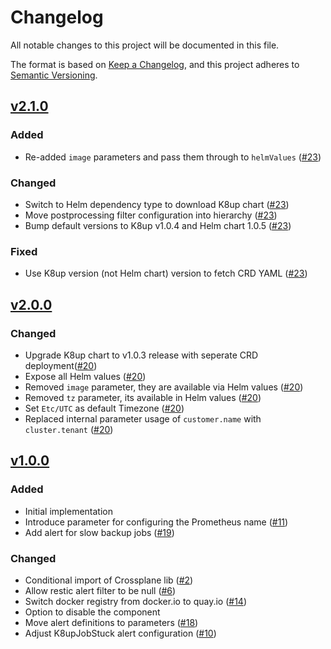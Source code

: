 # Changelog
All notable changes to this project will be documented in this file.

The format is based on [Keep a Changelog](https://keepachangelog.com/en/1.0.0/),
and this project adheres to [Semantic Versioning](https://semver.org/spec/v2.0.0.html).

## [v2.1.0]

### Added

* Re-added `image` parameters and pass them through to `helmValues` ([#23])

### Changed

* Switch to Helm dependency type to download K8up chart ([#23])
* Move postprocessing filter configuration into hierarchy ([#23])
* Bump default versions to K8up v1.0.4 and Helm chart 1.0.5 ([#23])

### Fixed

* Use K8up version (not Helm chart) version to fetch CRD YAML ([#23])

## [v2.0.0]
### Changed

- Upgrade K8up chart to v1.0.3 release with seperate CRD deployment([#20])
- Expose all Helm values ([#20])
- Removed `image` parameter, they are available via Helm values ([#20])
- Removed `tz` parameter, its available in Helm values ([#20])
- Set `Etc/UTC` as default Timezone ([#20])
- Replaced internal parameter usage of `customer.name` with `cluster.tenant` ([#20])

## [v1.0.0]
### Added
- Initial implementation
- Introduce parameter for configuring the Prometheus name ([#11])
- Add alert for slow backup jobs ([#19])

### Changed

- Conditional import of Crossplane lib ([#2])
- Allow restic alert filter to be null ([#6])
- Switch docker registry from docker.io to quay.io ([#14])
- Option to disable the component
- Move alert definitions to parameters ([#18])
- Adjust K8upJobStuck alert configuration ([#10])


[Unreleased]: https://github.com/projectsyn/component-backup-k8up/compare/v2.1.0...HEAD
[v1.0.0]: https://github.com/projectsyn/component-backup-k8up/releases/tag/v1.0.0
[v2.0.0]: https://github.com/projectsyn/component-backup-k8up/releases/tag/v2.0.0
[v2.1.0]: https://github.com/projectsyn/component-backup-k8up/releases/tag/v2.1.0

[#2]: https://github.com/projectsyn/component-backup-k8up/pull/2
[#6]: https://github.com/projectsyn/component-backup-k8up/pull/6
[#10]: https://github.com/projectsyn/component-backup-k8up/pull/10
[#11]: https://github.com/projectsyn/component-backup-k8up/pull/11
[#14]: https://github.com/projectsyn/component-backup-k8up/pull/14
[#18]: https://github.com/projectsyn/component-backup-k8up/pull/18
[#19]: https://github.com/projectsyn/component-backup-k8up/pull/19
[#20]: https://github.com/projectsyn/component-backup-k8up/pull/20
[#23]: https://github.com/projectsyn/component-backup-k8up/pull/23
